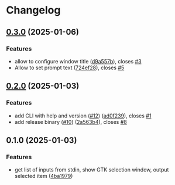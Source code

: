# Changelog

## [0.3.0](https://github.com/soanvig/pipemenu/compare/v0.2.0...v0.3.0) (2025-01-06)


### Features

* allow to configure window title ([d9a557b](https://github.com/soanvig/pipemenu/commit/d9a557bb57a0abccae6d5f7c3f28c591dece7789)), closes [#3](https://github.com/soanvig/pipemenu/issues/3)
* Allow to set prompt text ([724ef28](https://github.com/soanvig/pipemenu/commit/724ef28280626b1dd3d5c02764fab746bec48d90)), closes [#5](https://github.com/soanvig/pipemenu/issues/5)

## [0.2.0](https://github.com/soanvig/pipemenu/compare/v0.1.0...v0.2.0) (2025-01-03)


### Features

* add CLI with help and version ([#12](https://github.com/soanvig/pipemenu/issues/12)) ([ad0f239](https://github.com/soanvig/pipemenu/commit/ad0f239e13b112f935667b04ef29de4d3265c77e)), closes [#1](https://github.com/soanvig/pipemenu/issues/1)
* add release binary ([#10](https://github.com/soanvig/pipemenu/issues/10)) ([2a563b4](https://github.com/soanvig/pipemenu/commit/2a563b416abb38533cfe93669c27c057765b85a4)), closes [#8](https://github.com/soanvig/pipemenu/issues/8)

## 0.1.0 (2025-01-03)


### Features

* get list of inputs from stdin, show GTK selection window, output selected item ([4ba1979](https://github.com/soanvig/pipemenu/commit/4ba1979defe35d3c71a8da4ef1dfd3a3d5e6216a))
